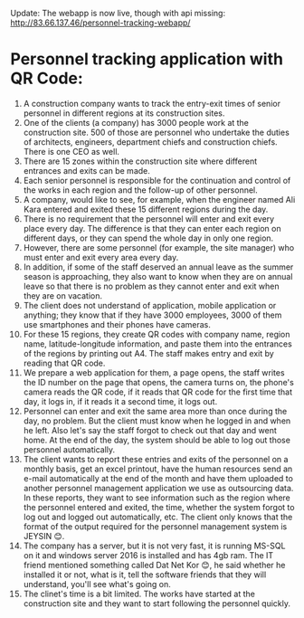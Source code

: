 Update: The webapp is now live, though with api missing: http://83.66.137.46/personnel-tracking-webapp/

# Personnel tracking application with QR Code:
1. A construction company wants to track the entry-exit times of senior personnel in different regions at its construction sites.
2. One of the clients (a company) has 3000 people work at the construction site. 500 of those are personnel who undertake the duties of architects, engineers, department chiefs and construction chiefs. There is one CEO as well.
3. There are 15 zones within the construction site where different entrances and exits can be made.
4. Each senior personnel is responsible for the continuation and control of the works in each region and the follow-up of other personnel.
5. A company, would like to see, for example, when the engineer named Ali Kara entered and exited these 15 different regions during the day.
6. There is no requirement that the personnel will enter and exit every place every day. The difference is that they can enter each region on different days, or they can spend the whole day in only one region.
7. However, there are some personnel (for example, the site manager) who must enter and exit every area every day.
8. In addition, if some of the staff deserved an annual leave as the summer season is approaching, they also want to know when they are on annual leave so that there is no problem as they cannot enter and exit when they are on vacation.
9. The client does not understand of application, mobile application or anything; they know that if they have 3000 employees, 3000 of them use smartphones and their phones have cameras.
10. For these 15 regions, they create QR codes with company name, region name, latitude-longitude information, and paste them into the entrances of the regions by printing out A4. The staff makes entry and exit by reading that QR code.
11. We prepare a web application for them, a page opens, the staff writes the ID number on the page that opens, the camera turns on, the phone's camera reads the QR code, if it reads that QR code for the first time that day, it logs in, if it reads it a second time, it logs out.
12. Personnel can enter and exit the same area more than once during the day, no problem. But the client must know when he logged in and when he left. Also let's say the staff forgot to check out that day and went home. At the end of the day, the system should be able to log out those personnel automatically.
13. The client wants to report these entries and exits of the personnel on a monthly basis, get an excel printout, have the human resources send an e-mail automatically at the end of the month and have them uploaded to another personnel management application we use as outsourcing data. In these reports, they want to see information such as the region where the personnel entered and exited, the time, whether the system forgot to log out and logged out automatically, etc. The client only knows that the format of the output required for the personnel management system is JEYSIN 😊.
14. The company has a server, but it is not very fast, it is running MS-SQL on it and windows server 2016 is installed and has 4gb ram. The IT friend mentioned something called Dat Net Kor 😊, he said whether he installed it or not, what is it, tell the software friends that they will understand, you'll see what's going on.
15. The clinet's time is a bit limited. The works have started at the construction site and they want to start following the personnel quickly.
